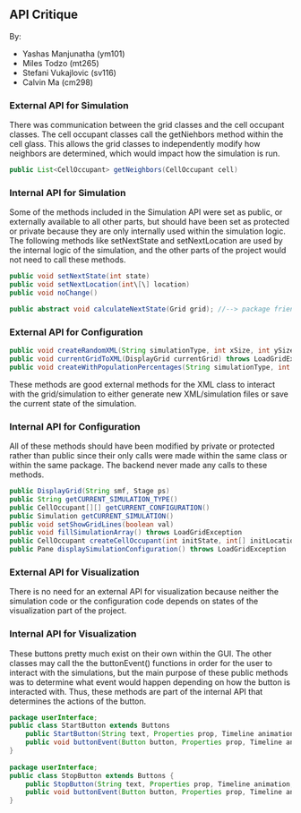 ## API Critique

By: 
* Yashas Manjunatha (ym101)
* Miles Todzo (mt265)
* Stefani Vukajlovic (sv116)
* Calvin Ma (cm298)

### External API for Simulation
There was communication between the grid classes and the cell occupant classes. The cell occupant classes call the getNiehbors method within the cell glass. This allows the grid classes to independently modify how neighbors are determined, which would impact how the simulation is run. 

```java
public List<CellOccupant> getNeighbors(CellOccupant cell)
```

### Internal API for Simulation

Some of the methods included in the Simulation API were set as public, or externally available to all other parts, but should have been set as protected or private because they are only internally used within the simulation logic. The following methods like setNextState and setNextLocation are used by the internal logic of the simulation, and the other parts of the project would not need to call these methods.

```java
public void setNextState(int state)
public void setNextLocation(int\[\] location) 
public void noChange()

public abstract void calculateNextState(Grid grid); //--> package friendly
```


### External API for Configuration 

```java
public void createRandomXML(String simulationType, int xSize, int ySize, String\[\] colors) throws LoadGridException
public void currentGridToXML(DisplayGrid currentGrid) throws LoadGridException
public void createWithPopulationPercentages(String simulationType, int xSize, int ySize, String\[\] colors, int\[\] percentages) throws LoadGridException
````

These methods are good external methods for the XML class to interact with the grid/simulation to either generate new XML/simulation files or save the current state of the simulation.

### Internal API for Configuration

All of these methods should have been modified by private or protected rather than public since their only calls were made within the same class or within the same package. The backend never made any calls to these methods.

```java
public DisplayGrid(String smf, Stage ps)
public String getCURRENT_SIMULATION_TYPE() 
public CellOccupant[][] getCURRENT_CONFIGURATION() 
public Simulation getCURRENT_SIMULATION() 
public void setShowGridLines(boolean val)
public void fillSimulationArray() throws LoadGridException
public CellOccupant createCellOccupant(int initState, int[] initLocation, Paint initColor)
public Pane displaySimulationConfiguration() throws LoadGridException
```

### External API for Visualization 

There is no need for an external API for visualization because neither the simulation code or the configuration code depends on states of the visualization part of the project.

### Internal API for Visualization

These buttons pretty much exist on their own within the GUI. The other classes may call the the buttonEvent() functions in order for the user to interact with the simulations, but the main purpose of these public methods was to determine what event would happen depending on how the button is interacted with. Thus, these methods are part of the internal API that determines the actions of the button. 
 
```java
package userInterface;
public class StartButton extends Buttons 
  	public StartButton(String text, Properties prop, Timeline animation, Stage primaryStage) 
	public void buttonEvent(Button button, Properties prop, Timeline animation, Stage primaryStage) 
}
 
package userInterface;
public class StopButton extends Buttons { 
  	public StopButton(String text, Properties prop, Timeline animation, Stage primaryStage) 
	public void buttonEvent(Button button, Properties prop, Timeline animation, Stage primaryStage) 
}